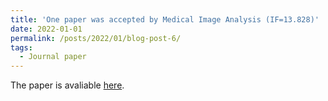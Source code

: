 ```yaml
---
title: 'One paper was accepted by Medical Image Analysis (IF=13.828)'
date: 2022-01-01
permalink: /posts/2022/01/blog-post-6/
tags:
  - Journal paper
---
```


The paper is avaliable [here](https://www.sciencedirect.com/science/article/pii/S1361841521003340).
